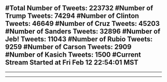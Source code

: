 #Total Number of Tweets: 223732 
#Number of Trump Tweets: 74294
#Number of Clinton Tweets: 46649
#Number of Cruz Tweets: 45203
#Number of Sanders Tweets: 32896
#Number of Jeb! Tweets: 11043
#Number of Rubio Tweets: 9259
#Number of Carson Tweets: 2909
#Number of Kasich Tweets: 1500
#Current Stream Started at Fri Feb 12 22:54:01 MST
---
---
---
